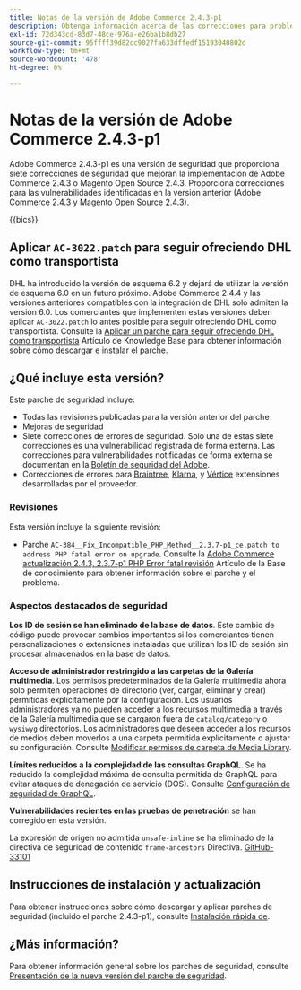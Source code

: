 ```yaml
---
title: Notas de la versión de Adobe Commerce 2.4.3-p1
description: Obtenga información acerca de las correcciones para problemas de seguridad en la versión 2.4.3-p1 de Adobe Commerce.
exl-id: 72d343cd-83d7-48ce-976a-e26ba1b8db27
source-git-commit: 95ffff39d82cc9027fa633dffedf15193040802d
workflow-type: tm+mt
source-wordcount: '478'
ht-degree: 0%

---
```


# Notas de la versión de Adobe Commerce 2.4.3-p1

Adobe Commerce 2.4.3-p1 es una versión de seguridad que proporciona siete correcciones de seguridad que mejoran la implementación de Adobe Commerce 2.4.3 o Magento Open Source 2.4.3. Proporciona correcciones para las vulnerabilidades identificadas en la versión anterior (Adobe Commerce 2.4.3 y Magento Open Source 2.4.3).

{{bics}}

## Aplicar `AC-3022.patch` para seguir ofreciendo DHL como transportista

DHL ha introducido la versión de esquema 6.2 y dejará de utilizar la versión de esquema 6.0 en un futuro próximo. Adobe Commerce 2.4.4 y las versiones anteriores compatibles con la integración de DHL solo admiten la versión 6.0. Los comerciantes que implementen estas versiones deben aplicar `AC-3022.patch` lo antes posible para seguir ofreciendo DHL como transportista. Consulte la [Aplicar un parche para seguir ofreciendo DHL como transportista](https://support.magento.com/hc/en-us/articles/7707818131597-Apply-a-patch-to-continue-offering-DHL-as-shipping-carrier) Artículo de Knowledge Base para obtener información sobre cómo descargar e instalar el parche.

## ¿Qué incluye esta versión?

Este parche de seguridad incluye:

* Todas las revisiones publicadas para la versión anterior del parche
* Mejoras de seguridad
* Siete correcciones de errores de seguridad. Solo una de estas siete correcciones es una vulnerabilidad registrada de forma externa. Las correcciones para vulnerabilidades notificadas de forma externa se documentan en la [Boletín de seguridad del Adobe](https://helpx.adobe.com/security/products/magento/apsb21-86.html).
* Correcciones de errores para [Braintree](https://docs.magento.com/user-guide/payment/braintree.html), [Klarna](https://docs.magento.com/user-guide/payment/klarna.html#changes-in-the-latest-release), y [Vértice](https://docs.magento.com/user-guide/tax/vertex.html#changes-in-the-latest-release) extensiones desarrolladas por el proveedor.

### Revisiones

Esta versión incluye la siguiente revisión:

* Parche `AC-384__Fix_Incompatible_PHP_Method__2.3.7-p1_ce.patch to address PHP fatal error on upgrade`. Consulte la [Adobe Commerce actualización 2.4.3, 2.3.7-p1 PHP Error fatal revisión](https://support.magento.com/hc/en-us/articles/4408021533069-Adobe-Commerce-upgrade-2-4-3-2-3-7-p1-PHP-Fatal-error-Hotfix) Artículo de la Base de conocimiento para obtener información sobre el parche y el problema.

### Aspectos destacados de seguridad

**Los ID de sesión se han eliminado de la base de datos**. Este cambio de código puede provocar cambios importantes si los comerciantes tienen personalizaciones o extensiones instaladas que utilizan los ID de sesión sin procesar almacenados en la base de datos. <!-- MC-40976-->

**Acceso de administrador restringido a las carpetas de la Galería multimedia**. Los permisos predeterminados de la Galería multimedia ahora solo permiten operaciones de directorio (ver, cargar, eliminar y crear) permitidas explícitamente por la configuración. Los usuarios administradores ya no pueden acceder a los recursos multimedia a través de la Galería multimedia que se cargaron fuera de `catalog/category` o `wysiwyg` directorios. Los administradores que deseen acceder a los recursos de medios deben moverlos a una carpeta permitida explícitamente o ajustar su configuración. Consulte [Modificar permisos de carpeta de Media Library](https://developer.adobe.com/commerce/php/tutorials/backend/modify-image-library-permissions/). <!-- B2B-1897-->

**Límites reducidos a la complejidad de las consultas GraphQL**. Se ha reducido la complejidad máxima de consulta permitida de GraphQL para evitar ataques de denegación de servicio (DOS). Consulte [Configuración de seguridad de GraphQL](https://devdocs.magento.com/guides/v2.4/graphql/security-configuration.html). <!-- PWA-1700-->

**Vulnerabilidades recientes en las pruebas de penetración** se han corregido en esta versión. <!-- MC-42431-->

La expresión de origen no admitida `unsafe-inline` se ha eliminado de la directiva de seguridad de contenido `frame-ancestors` Directiva. [GitHub-33101](https://github.com/magento/magento2/issues/33101)<!-- MC-42632-->

## Instrucciones de instalación y actualización

Para obtener instrucciones sobre cómo descargar y aplicar parches de seguridad (incluido el parche 2.4.3-p1), consulte [Instalación rápida de](../../../installation/composer.md).

## ¿Más información?

Para obtener información general sobre los parches de seguridad, consulte [Presentación de la nueva versión del parche de seguridad](https://community.magento.com/t5/Magento-DevBlog/Introducing-the-New-Security-Patch-Release/ba-p/141287).
